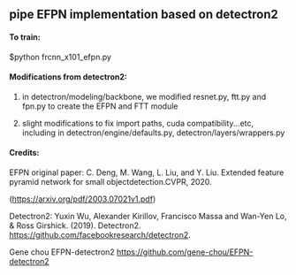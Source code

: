 ## pipe EFPN implementation based on detectron2

#### To train:

$python frcnn_x101_efpn.py


#### Modifications from detectron2:

1. in detectron/modeling/backbone, we modified resnet.py, ftt.py and fpn.py to create the EFPN and FTT module

2. slight modifications to fix import paths, cuda compatibility...etc, including in detectron/engine/defaults.py, detectron/layers/wrappers.py



#### Credits:

EFPN original paper: C. Deng, M. Wang, L. Liu, and Y. Liu.  Extended feature pyramid network for small objectdetection.CVPR, 2020.

(https://arxiv.org/pdf/2003.07021v1.pdf)

Detectron2: Yuxin Wu, Alexander Kirillov, Francisco Massa and Wan-Yen Lo, & Ross Girshick. (2019). Detectron2. https://github.com/facebookresearch/detectron2.

Gene chou EFPN-detectron2    https://github.com/gene-chou/EFPN-detectron2

